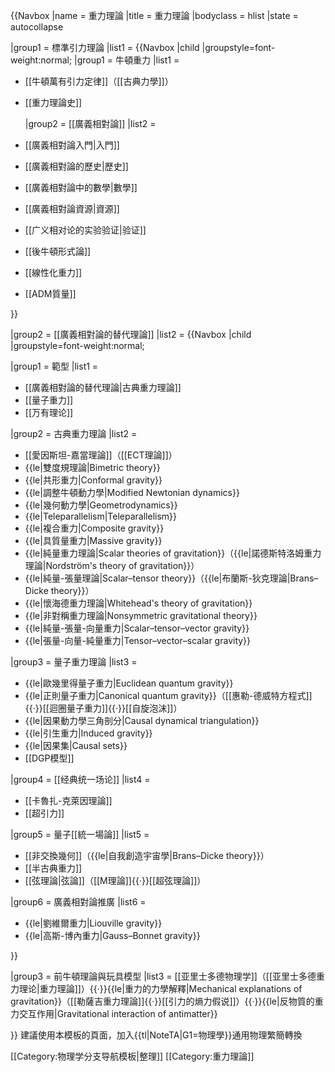 {{Navbox
|name = 重力理論
|title = 重力理論
|bodyclass = hlist
|state = autocollapse

|group1 = 標準引力理論
|list1 = 
 {{Navbox |child |groupstyle=font-weight:normal;
  |group1 = 牛頓重力
  |list1 = 
* [[牛頓萬有引力定律]]（[[古典力學]]）
* [[重力理論史]]

  |group2 = [[廣義相對論]]
  |list2 = 
* [[廣義相對論入門|入門]]
* [[廣義相對論的歷史|歷史]]
* [[廣義相對論中的數學|數學]]
* [[廣義相對論資源|資源]]
* [[广义相对论的实验验证|验证]]
* [[後牛頓形式論]]
* [[線性化重力]]
* [[ADM質量]]

 }}<!--End of subgroups-->

|group2 = [[廣義相對論的替代理論]]
|list2 = 
 {{Navbox |child |groupstyle=font-weight:normal;

|group1 = 範型
|list1 = 
* [[廣義相對論的替代理論|古典重力理論]]
* [[量子重力]]
* [[万有理论]]

|group2 = 古典重力理論
|list2 = 
* [[愛因斯坦-嘉當理論]]（[[ECT理論]]）
* {{le|雙度規理論|Bimetric theory}}
* {{le|共形重力|Conformal gravity}}
* {{le|調整牛頓動力學|Modified Newtonian dynamics}}
* {{le|幾何動力學|Geometrodynamics}}
* {{le|Teleparallelism|Teleparallelism}}
* {{le|複合重力|Composite gravity}}
* {{le|具質量重力|Massive gravity}}
* {{le|純量重力理論|Scalar theories of gravitation}}（{{le|諾德斯特洛姆重力理論|Nordström's theory of gravitation}}）
* {{le|純量-張量理論|Scalar–tensor theory}}（{{le|布蘭斯-狄克理論|Brans–Dicke theory}}）
* {{le|懷海德重力理論|Whitehead's theory of gravitation}}
* {{le|非對稱重力理論|Nonsymmetric gravitational theory}}
* {{le|純量-張量-向量重力|Scalar–tensor–vector gravity}}
* {{le|張量-向量-純量重力|Tensor–vector–scalar gravity}}

|group3 = 量子重力理論
|list3 = 
* {{le|歐幾里得量子重力|Euclidean quantum gravity}}
* {{le|正則量子重力|Canonical quantum gravity}}（[[惠勒-德威特方程式]]{{·}}[[迴圈量子重力]]{{·}}[[自旋泡沫]]）
* {{le|因果動力學三角剖分|Causal dynamical triangulation}}
* {{le|引生重力|Induced gravity}}
* {{le|因果集|Causal sets}}
* [[DGP模型]]

|group4 = [[经典统一场论]]
|list4 = 
* [[卡魯扎-克萊因理論]]
* [[超引力]]

|group5 = 量子[[統一場論]]
|list5 = 
* [[非交換幾何]]（{{le|自我創造宇宙學|Brans–Dicke theory}}）
* [[半古典重力]]
* [[弦理論|弦論]]（[[M理論]]{{·}}[[超弦理論]]）

|group6 = 廣義相對論推廣
|list6 = 
* {{le|劉維爾重力|Liouville gravity}}
* {{le|高斯-博內重力|Gauss–Bonnet gravity}}

 }}<!--End of subgroups-->

|group3 = 前牛頓理論與玩具模型
|list3 = [[亚里士多德物理学]]（[[亚里士多德重力理论|重力理論]]）{{·}}{{le|重力的力學解釋|Mechanical explanations of gravitation}}（[[勒薩吉重力理論]]{{·}}[[引力的熵力假说]]）{{·}}{{le|反物質的重力交互作用|Gravitational interaction of antimatter}}

}}<noinclude>
建議使用本模板的頁面，加入{{tl|NoteTA|<nowiki>G1=物理學</nowiki>}}通用物理繁簡轉換

[[Category:物理学分支导航模板|整理]]
[[Category:重力理論]]
</noinclude>